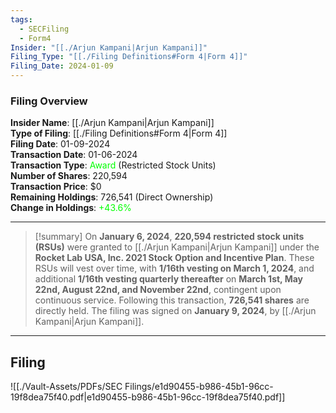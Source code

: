 ```yaml
---
tags:
  - SECFiling
  - Form4
Insider: "[[./Arjun Kampani|Arjun Kampani]]"
Filing_Type: "[[./Filing Definitions#Form 4|Form 4]]"
Filing_Date: 2024-01-09
---
```


### Filing Overview

**Insider Name**: [[./Arjun Kampani|Arjun Kampani]]  
**Type of Filing**: [[./Filing Definitions#Form 4|Form 4]]  
**Filing Date**: 01-09-2024  
**Transaction Date**: 01-06-2024  
**Transaction Type**: <span style="color:lime">Award</span> (Restricted Stock Units)  
**Number of Shares**: 220,594  
**Transaction Price**: $0  
**Remaining Holdings**: 726,541 (Direct Ownership)  
**Change in Holdings**: <span style="color:lime">+43.6%</span>

---

>[!summary]
On **January 6, 2024**, **220,594 restricted stock units (RSUs)** were granted to [[./Arjun Kampani|Arjun Kampani]] under the **Rocket Lab USA, Inc. 2021 Stock Option and Incentive Plan**. These RSUs will vest over time, with **1/16th vesting on March 1, 2024**, and additional **1/16th vesting quarterly thereafter** on **March 1st, May 22nd, August 22nd, and November 22nd**, contingent upon continuous service. Following this transaction, **726,541 shares** are directly held. The filing was signed on **January 9, 2024**, by [[./Arjun Kampani|Arjun Kampani]].

----
## Filing

![[./Vault-Assets/PDFs/SEC Filings/e1d90455-b986-45b1-96cc-19f8dea75f40.pdf|e1d90455-b986-45b1-96cc-19f8dea75f40.pdf]]
